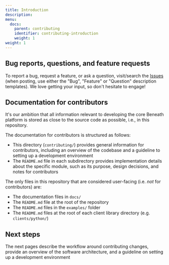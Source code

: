 ```yaml
---
title: Introduction
description:
menu:
  docs:
    parent: contributing
    identifier: contributing-introduction
    weight: 1
weight: 1
---
```


## Bug reports, questions, and feature requests

To report a bug, request a feature, or ask a question, visit/search the [Issues](https://gitlab.com/beneath-hq/beneath/-/issues) (when posting, use either the "Bug", "Feature" or "Question" description templates). We love getting your input, so don't hesitate to engage!

## Documentation for contributors

It's our ambition that all information relevant to developing the core Beneath platform is stored as close to the source code as possible, i.e., in this repository.

The documentation for contributors is structured as follows:

- This directory (`contributing/`) provides general information for contributors, including an overview of the codebase and a guideline to setting up a development environment
- The `README.md` file in each subdirectory provides implementation details about the specific module, such as its purpose, design decisions, and notes for contributors

The only files in this repository that are considered user-facing (i.e. _not_ for contributors) are:

- The documentation files in `docs/`
- The `README.md` file at the root of the repository
- The `README.md` files in the `examples/` folder
- The `README.md` files at the root of each client library directory (e.g. `clients/python/`)

## Next steps

The next pages describe the workflow around contributing changes, provide an overview of the software architecture, and a guideline on setting up a development environment
